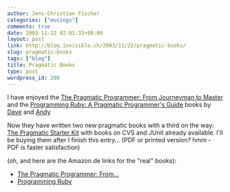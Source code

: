 ```yaml
---
author: Jens-Christian Fischer
categories: ["musings"]
comments: true
date: 2003-11-22 02:01:33+00:00
layout: post
link: http://blog.invisible.ch/2003/11/22/pragmatic-books/
slug: pragmatic-books
tags: ["blog"]
title: Pragmatic Books
type: post
wordpress_id: 208
---
```


I have enjoyed the [The Pragmatic Programmer: From Journeyman to Master](http://www.amazon.com/exec/obidos/ASIN/020161622X/invisiblech-20) and the [Programming Ruby: A Pragmatic Programmer's Guide](http://www.amazon.com/exec/obidos/ASIN/0201710897/invisiblech-20) books by [Dave](http://www.pragprog.com/pragdave) and [Andy](http://www.toolshed.com/blog)

Now they have written two new pragmatic books with a third on the way: [The Pragmatic Starter Kit](http://www.pragmaticprogrammer.com/starter_kit/index.html) with books on CVS and JUnit already available. I'll be buying them after I finish this entry... (PDF or printed version? hmm - PDF is faster satisfaction)

(oh, and here are the Amazon.de links for the "real" books):

  * [The Pragmatic Programmer: From...](http://www.amazon.de/exec/obidos/ASIN/020161622X/invisiblech-21)
  * [Programming Ruby](http://www.amazon.de/exec/obidos/ASIN/0201710897/invisiblech-21)

